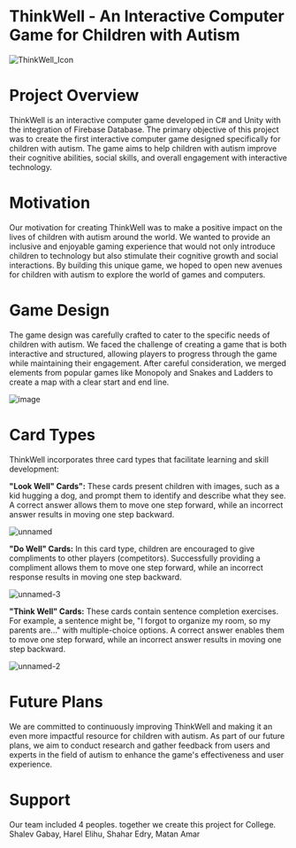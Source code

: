 # ThinkWell - An Interactive Computer Game for Children with Autism

![ThinkWell_Icon](https://github.com/shalevg12/ThinkWell/assets/58697095/83857d3c-2c5b-4161-89db-793933b0bb2a)


# Project Overview
ThinkWell is an interactive computer game developed in C# and Unity with the integration of Firebase Database. The primary objective of this project was to create the first interactive computer game designed specifically for children with autism. The game aims to help children with autism improve their cognitive abilities, social skills, and overall engagement with interactive technology.

# Motivation
Our motivation for creating ThinkWell was to make a positive impact on the lives of children with autism around the world. We wanted to provide an inclusive and enjoyable gaming experience that would not only introduce children to technology but also stimulate their cognitive growth and social interactions. By building this unique game, we hoped to open new avenues for children with autism to explore the world of games and computers.

# Game Design
The game design was carefully crafted to cater to the specific needs of children with autism. We faced the challenge of creating a game that is both interactive and structured, allowing players to progress through the game while maintaining their engagement. After careful consideration, we merged elements from popular games like Monopoly and Snakes and Ladders to create a map with a clear start and end line.

![image](https://github.com/shalevg12/ThinkWell/assets/58697095/a9abf2ef-d449-4066-9c63-700e29a99cbc)


# Card Types
ThinkWell incorporates three card types that facilitate learning and skill development:

**"Look Well" Cards":** These cards present children with images, such as a kid hugging a dog, and prompt them to identify and describe what they see. A correct answer allows them to move one step forward, while an incorrect answer results in moving one step backward.

![unnamed](https://github.com/shalevg12/ThinkWell/assets/58697095/be0782cc-50f1-4782-bdc3-bb6a7d304d02)


**"Do Well" Cards:** In this card type, children are encouraged to give compliments to other players (competitors). Successfully providing a compliment allows them to move one step forward, while an incorrect response results in moving one step backward.

![unnamed-3](https://github.com/shalevg12/ThinkWell/assets/58697095/f9f2f9d6-4725-413f-8bc1-0697d6c1a36d)


**"Think Well" Cards:** These cards contain sentence completion exercises. For example, a sentence might be, "I forgot to organize my room, so my parents are..." with multiple-choice options. A correct answer enables them to move one step forward, while an incorrect answer results in moving one step backward.

![unnamed-2](https://github.com/shalevg12/ThinkWell/assets/58697095/d4b4857c-ddc1-4719-9212-9e3f0083f5e5)

# Future Plans

We are committed to continuously improving ThinkWell and making it an even more impactful resource for children with autism. As part of our future plans, we aim to conduct research and gather feedback from users and experts in the field of autism to enhance the game's effectiveness and user experience.

# Support

Our team included 4 peoples. together we create this project for College.
Shalev Gabay,
Harel Elihu,
Shahar Edry,
Matan Amar


